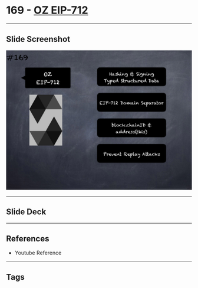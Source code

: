 # 169 - [OZ EIP-712](OZ%20EIP-712.md)


___
## Slide Screenshot
![169.png](../images/solidity201/169.png)
___
## Slide Deck

___
## References
- Youtube Reference
___
## Tags